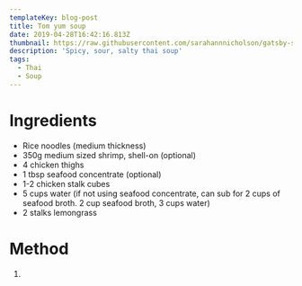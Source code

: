 ```yaml
---
templateKey: blog-post
title: Tom yum soup
date: 2019-04-28T16:42:16.813Z
thumbnail: https://raw.githubusercontent.com/sarahannnicholson/gatsby-starter-netlify-cms/master/static/img/tom-yum-soup3.jpg
description: 'Spicy, sour, salty thai soup'
tags:
  - Thai
  - Soup
---
```

# 

# Ingredients

* Rice noodles (medium thickness)
* 350g medium sized shrimp, shell-on (optional)
* 4 chicken thighs
* 1 tbsp seafood concentrate (optional)
* 1-2 chicken stalk cubes
* 5 cups water (if not using seafood concentrate, can sub for 2 cups of seafood broth. 2 cup seafood broth, 3 cups water)
* 2 stalks lemongrass

# Method

1.
